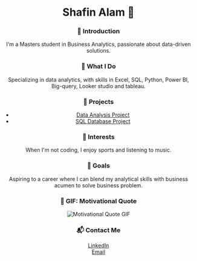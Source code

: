 <div align="center">
  
  <h1>Shafin Alam 🌟</h1>

  <h3>📘 Introduction</h3>
  <p>I'm a Masters student in Business Analytics, passionate about data-driven solutions.</p>

  <h3>💼 What I Do</h3>
  <p>Specializing in data analytics, with skills in Excel, SQL, Python, Power BI, Big-query, Looker studio and tableau.</p>

  <h3>📁 Projects</h3>
  <ul>
    <li><a href="YOUR_DATA_ANALYSIS_PROJECT_LINK" target="_blank">Data Analysis Project</a></li>
    <li><a href="YOUR_SQL_DATABASE_PROJECT_LINK" target="_blank">SQL Database Project</a></li>
  </ul>

  <h3>🏏 Interests</h3>
  <p>When I'm not coding, I enjoy sports and listening to music.</p>

  <h3>🎯 Goals</h3>
  <p>Aspiring to a career where I can blend my analytical skills with business acumen to solve business problem.</p>

  <h3>🎉 GIF: Motivational Quote</h3>
  <!-- Replace 'YOUR_GIF_URL' with the actual URL of your chosen GIF -->
  <img src="https://media.giphy.com/media/WVNnyv96C3iltOFutg/giphy.gif" alt="Motivational Quote GIF">

  <h3>📬 Contact Me</h3>
  <p>
    <a href="https://www.linkedin.com/in/shafin-alam" target="_blank">LinkedIn</a><br>
    <a href="mailto:shafin.alam1@outlook.com" target="_blank">Email</a>
  </p>

</div>


